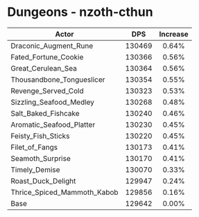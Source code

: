 # Dungeons - nzoth-cthun
| Actor | DPS | Increase |
|---|:---:|:---:|
|Draconic_Augment_Rune|130469|0.64%|
|Fated_Fortune_Cookie|130366|0.56%|
|Great_Cerulean_Sea|130364|0.56%|
|Thousandbone_Tongueslicer|130354|0.55%|
|Revenge_Served_Cold|130323|0.53%|
|Sizzling_Seafood_Medley|130268|0.48%|
|Salt_Baked_Fishcake|130240|0.46%|
|Aromatic_Seafood_Platter|130230|0.45%|
|Feisty_Fish_Sticks|130220|0.45%|
|Filet_of_Fangs|130173|0.41%|
|Seamoth_Surprise|130170|0.41%|
|Timely_Demise|130070|0.33%|
|Roast_Duck_Delight|129947|0.24%|
|Thrice_Spiced_Mammoth_Kabob|129856|0.16%|
|Base|129642|0.00%|
